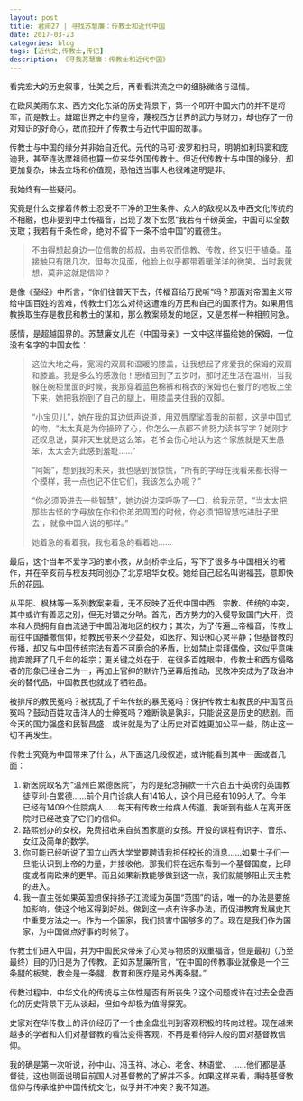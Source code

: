 ```yaml
---
layout: post
title: 君阅27 | 寻找苏慧廉：传教士和近代中国
date: 2017-03-23
categories: blog
tags: [近代史,传教士,传记]
description: 《寻找苏慧廉：传教士和近代中国》
---
```



<p>看完宏大的历史叙事，壮美之后，再看看洪流之中的细脉微络与温情。</p>

<p>在欧风美雨东来、西方文化东渐的历史背景下，第一个叩开中国大门的并不是将军，而是教士。雄踞世界之中的皇帝，蔑视西方世界的武力与财力，却也存了一份对知识的好奇心，故而拉开了传教士与近代中国的故事。</p>

<p>传教士与中国的缘分并非始自近代。元代的马可·波罗和扫马，明朝如利玛窦和庞迪我，甚至连达摩祖师也算一位来华外国传教士。但近代传教士与中国的缘分，却更加复杂，抹去立场和价值观，恐怕连当事人也很难道明是非。</p>

<p>我始终有一些疑问。</p>

<p>究竟是什么支撑着传教士忍受不干净的卫生条件、众人的敌视以及中西文化传统的不相融，也非要到中土传福音，出现了发下宏愿“我若有千磅英金，中国可以全数支取；我若有千条性命，绝对不留下一条不给中国”的戴德生。</p>

<blockquote>
<p>不由得想起身边一位信教的叔叔，由务农而信教、传教，终又归于植桑。虽接触只有限几次，但每次见面，他脸上似乎都带着暖洋洋的微笑。当时我就想，莫非这就是信仰？ </p>
</blockquote>

<p>是像《圣经》中所言，“你们往普天下去，传福音给万民听”吗？那面对帝国主义带给中国百姓的苦难，传教士们怎么对待这遭难的万民和自己的国家行为。如果用信教换取生存是教民和教士的谋和，那么教案频发的地区，又是怎样一种相煎何急。</p>

<p>感情，是超越国界的。苏慧廉女儿在《中国母亲》一文中这样描绘她的保姆，一位没有名字的中国女性：</p>

<blockquote>
<p>这位大地之母，宽阔的双肩和温暖的膝盖，让我想起了疼爱我的保姆的双肩和膝盖。我是多么的感激他！思绪回到了五岁时，那时还生活在温州，当我躲在碗柜里面的时候，我那穿着蓝色棉裤和棉衣的保姆也在餐厅的地板上坐下来，她把我抱到了自己的腿上，用膝盖夹住我的双脚。</p>

<p>“小宝贝儿”，她在我的耳边低声说道，用双唇摩挲着我的前额，这是中国式的吻，“太太真是为你操碎了心，你怎么一点都不肯努力读书写字？她刚才还叹息说，莫非天生就是这么笨，老爷会伤心地认为这个家族就是天生愚笨，太太会为此感到羞耻……”</p>

<p>“阿姆”，想到我的未来，我也感到很惊慌，“所有的字母在我看来都长得一个模样，我一点也记不住它们，我该怎么办呢？”</p>

<p>“你必须吸进去一些智慧”，她边说边深呼吸了一口，给我示范，“当太太把那些古怪的字母放在你和你弟弟周围的时候，你必须‘把智慧吃进肚子里去’，就像中国人说的那样。”</p>

<p>她着急的看着我，我也着急的看着她……</p>
</blockquote>

<p>最后，这个当年不爱学习的笨小孩，从剑桥毕业后，写下了很多与中国相关的著作，并在辛亥前与校友共同创办了北京培华女校。她给自己起名叫谢福芸，意即快乐的花园。</p>

<p> 从平阳、枫林等一系列教案来看，无不反映了近代中国中西、宗教、传统的冲突，其中或许有善恶之别，但无对错之分呐。首先，西方势力的入侵导致国门大开，资本和人员拥有自由流通于中国沿海地区的权力；其次，为了传遍上帝福音，传教士前往中国播撒信仰，给教民带来不少益处，如医疗、知识和心灵平静；但基督教的传播，却又与中国传统宗法有着不可磨合的矛盾，比如禁止崇拜偶像，这似乎意味抛弃跪拜了几千年的祖宗；更关键之处在于，在很多百姓眼中，传教士和西方侵略者的形象已经合二为一，再加上官绅的默许乃至幕后推动，民教冲突成为了政治冲突的替代品，中国教民也就成了牺牲品。</p>

<p>被排斥的教民冤吗？被扰乱了千年传统的暴民冤吗？保护传教士和教民的中国官员冤吗？鼓动百姓攻击洋人的士绅冤吗？难断孰是孰非，只能说这是历史的悲剧。而今天的国力强盛和民智昌盛，或许就是为了让历史对百姓更加公平一些，防止这一切不再发生。</p>

<p>传教士究竟为中国带来了什么，从下面这几段叙述，或许能看到其中一面或者几面：</p>

<ol>
	<li>新医院取名为“温州白累德医院”，为的是纪念捐款一千六百五十英镑的英国教徒亨利·白累德……前个月门诊病人有1416人，这个月已经有1096人了。今年已经有1409个住院病人……每天有传教士给病人传道，我听到有些人在离开医院时已经改变了它们的信仰。</li>
	<li>路熙创办的女校，免费招收来自贫困家庭的女孩。开设的课程有识字、音乐、女红及简单的数学。</li>
	<li>你可能已经听说了国立山西大学堂要聘请我担任校长的消息……如果士子们一旦能认识到上帝的力量，并接收他。那我们将在远东看到一个基督国度，比印度或者南欧来的更早。而且如果新教能够做到这一点，我们就能够阻止天主教的进入。</li>
	<li>我一直主张如果英国想保持扬子江流域为英国“范围”的话，唯一的办法是要施加影响，使这个地区得到好处。做到这一点有许多办法，而促进教育发展史其中重要方法之一。作为一个国家，我们损害中国够多的了。现在是我们作为国家，为中国做点好事的时候了。</li>
</ol>

<p>传教士们进入中国，并为中国民众带来了心灵与物质的双重福音，但是最初（乃至最终）目的仍旧是为了传教。正如苏慧廉所言，“在中国的传教事业就像是一个三条腿的板凳，教会是一条腿，教育和医疗是另外两条腿。”</p>

<p>传教过程中，中华文化的传统与主体性是否有所丧失？这个问题或许在过去全盘西化的历史背景下无从谈起，但如今却极为值得探究。</p>

<p>史家对在华传教士的评价经历了一个由全盘批判到客观积极的转向过程。现在越来越多的学者和人们对基督教的看法变得客观，不再是看待异人般的面对基督教信仰。</p>

<p>我的确是第一次听说，孙中山、冯玉祥、冰心、老舍、林语堂、 ……他们都是基督徒，这也侧面说明目前国人对基督教的了解并不多。如果这样来看，秉持基督教信仰与传承维护中国传统文化，似乎并不冲突？我不知道。</p>


